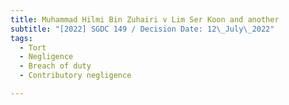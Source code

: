```yaml
---
title: Muhammad Hilmi Bin Zuhairi v Lim Ser Koon and another
subtitle: "[2022] SGDC 149 / Decision Date: 12\_July\_2022"
tags:
  - Tort
  - Negligence
  - Breach of duty
  - Contributory negligence

---
```

